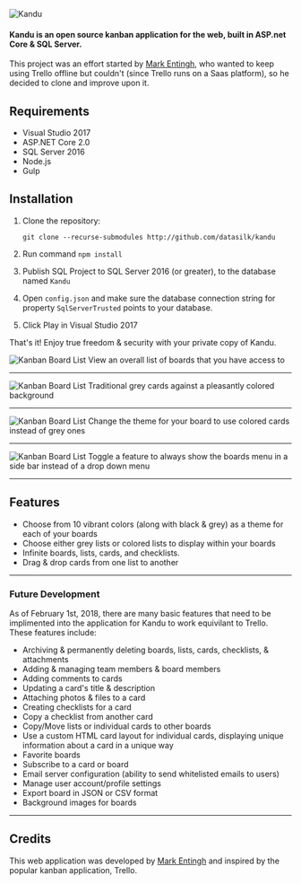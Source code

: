 ![Kandu](http://www.markentingh.com/projects/kandu/logo-sm.png)

#### Kandu is an open source kanban application for the web, built in ASP.net Core &amp; SQL Server. 
This project was an effort started by [Mark Entingh](http://www.markentingh.com), who wanted to keep using Trello offline but couldn't (since Trello runs on a Saas platform), so he decided to clone and improve upon it.

## Requirements

* Visual Studio 2017
* ASP.NET Core 2.0
* SQL Server 2016
* Node.js
* Gulp

## Installation

1. Clone the repository:

    ```git clone --recurse-submodules http://github.com/datasilk/kandu```

2. Run command ```npm install```
3. Publish SQL Project to SQL Server 2016 (or greater), to the database named `Kandu`
4. Open `config.json` and make sure the database connection string for property `SqlServerTrusted` points to your database.
4. Click Play in Visual Studio 2017

That's it! Enjoy true freedom & security with your private copy of Kandu.

![Kanban Board List](https://www.markentingh.com/projects/kandu/boards.jpg)
View an overall list of boards that you have access to

---

![Kanban Board List](https://www.markentingh.com/projects/kandu/board-01-grey.jpg)
Traditional grey cards against a pleasantly colored background

---

![Kanban Board List](https://www.markentingh.com/projects/kandu/board-01-colored.jpg)
Change the theme for your board to use colored cards instead of grey ones

---

![Kanban Board List](https://www.markentingh.com/projects/kandu/board-menu.jpg)
Toggle a feature to always show the boards menu in a side bar instead of a drop down menu

---

## Features

* Choose from 10 vibrant colors (along with black & grey) as a theme for each of your boards
* Choose either grey lists or colored lists to display within your boards
* Infinite boards, lists, cards, and checklists.
* Drag & drop cards from one list to another

---

### Future Development

As of February 1st, 2018, there are many basic features that need to be implimented into the application for Kandu to work equivilant to Trello. These features include:

* Archiving & permanently deleting boards, lists, cards, checklists, & attachments
* Adding & managing team members & board members
* Adding comments to cards
* Updating a card's title & description
* Attaching photos & files to a card
* Creating checklists for a card
* Copy a checklist from another card
* Copy/Move lists or individual cards to other boards
* Use a custom HTML card layout for individual cards, displaying unique information about a card in a unique way
* Favorite boards
* Subscribe to a card or board
* Email server configuration (ability to send whitelisted emails to users)
* Manage user account/profile settings
* Export board in JSON or CSV format
* Background images for boards

---

## Credits
This web application was developed by [Mark Entingh](http://www.markentingh.com) and inspired by the popular kanban application, Trello.







